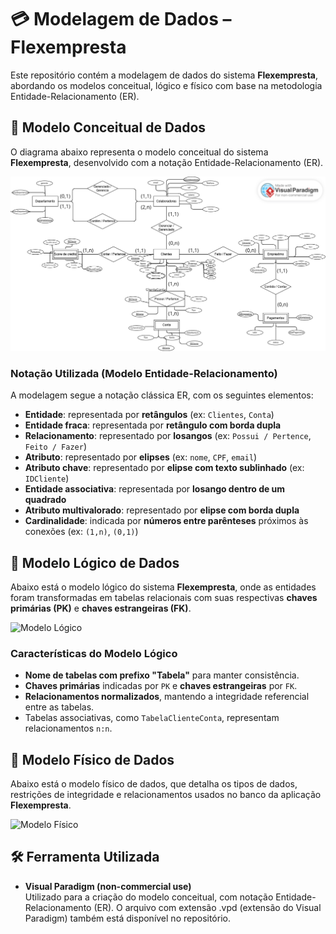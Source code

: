 
# 💳 Modelagem de Dados – Flexempresta

Este repositório contém a modelagem de dados do sistema **Flexempresta**, abordando os modelos conceitual, lógico e físico com base na metodologia Entidade-Relacionamento (ER).

## 🧱 Modelo Conceitual de Dados

O diagrama abaixo representa o modelo conceitual do sistema **Flexempresta**, desenvolvido com a notação Entidade-Relacionamento (ER).

![Modelo Conceitual](./Modelagem%20Conceitual%20de%20dados%20Flexempresta.png)

### Notação Utilizada (Modelo Entidade-Relacionamento)

A modelagem segue a notação clássica ER, com os seguintes elementos:

- **Entidade**: representada por **retângulos** (ex: `Clientes`, `Conta`)
- **Entidade fraca**: representada por **retângulo com borda dupla**
- **Relacionamento**: representado por **losangos** (ex: `Possui / Pertence`, `Feito / Fazer`)
- **Atributo**: representado por **elipses** (ex: `nome`, `CPF`, `email`)
- **Atributo chave**: representado por **elipse com texto sublinhado** (ex: `IDCliente`)
- **Entidade associativa**: representada por **losango dentro de um quadrado**
- **Atributo multivalorado**: representado por **elipse com borda dupla**
- **Cardinalidade**: indicada por **números entre parênteses** próximos às conexões (ex: `(1,n)`, `(0,1)`)

## 🧩 Modelo Lógico de Dados

Abaixo está o modelo lógico do sistema **Flexempresta**, onde as entidades foram transformadas em tabelas relacionais com suas respectivas **chaves primárias (PK)** e **chaves estrangeiras (FK)**.

![Modelo Lógico](./Modelagem%20Lógica%20de%20dados%20Flexempresta.jpg)

### Características do Modelo Lógico

- **Nome de tabelas com prefixo "Tabela"** para manter consistência.
- **Chaves primárias** indicadas por `PK` e **chaves estrangeiras** por `FK`.
- **Relacionamentos normalizados**, mantendo a integridade referencial entre as tabelas.
- Tabelas associativas, como `TabelaClienteConta`, representam relacionamentos `n:n`.

## 🧮 Modelo Físico de Dados

Abaixo está o modelo físico de dados, que detalha os tipos de dados, restrições de integridade e relacionamentos usados no banco da aplicação **Flexempresta**.

![Modelo Físico](./Modelagem%20Física%20de%20dados%20Flexempresta.jpg)

## 🛠️ Ferramenta Utilizada

- **Visual Paradigm (non-commercial use)**  
  Utilizado para a criação do modelo conceitual, com notação Entidade-Relacionamento (ER).
  O arquivo com extensão .vpd (extensão do Visual Paradigm) também está disponível no repositório.
